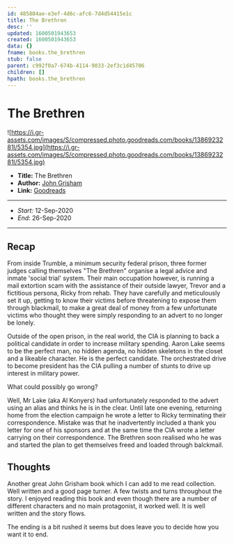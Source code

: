 ```yaml
---
id: 485804ae-e3ef-4d6c-afc6-7d4d54415e1c
title: The Brethren
desc: ''
updated: 1600501943653
created: 1600501943653
data: {}
fname: books.the_brethren
stub: false
parent: c992f0a7-674b-4114-9033-2ef3c1d45706
children: []
hpath: books.the_brethren
---
```

# The Brethren

![https://i.gr-assets.com/images/S/compressed.photo.goodreads.com/books/1386923281l/5354.jpg](https://i.gr-assets.com/images/S/compressed.photo.goodreads.com/books/1386923281l/5354.jpg)

- **Title:** The Brethren
- **Author:** [John Grisham ](64470c1a-a2ce-4565-b542-453a35ce51f9)
- **Link:** [Goodreads](https://www.goodreads.com/book/show/5354.The_Brethren)  

* * *

- _Start:_ 12-Sep-2020
- _End_: 26-Sep-2020

* * *

## Recap

From inside Trumble, a minimum security federal prison, three former judges calling themselves "The Brethren" organise a legal advice and inmate 'social trial' system. Their main occupation however, is running a mail extortion scam with the assistance of their outside lawyer, Trevor and a fictitious persona, Ricky from rehab. They have carefully and meticulously set it up, getting to know their victims before threatening to expose them through blackmail, to make a great deal of money from a few unfortunate victims who thought they were simply responding to an advert to no longer be lonely. 

Outside of the open prison, in the real world, the CIA  is planning to back a political candidate in order to increase military spending. Aaron Lake seems to be the perfect man, no hidden agenda, no hidden skeletons in the closet and a likeable character. He is the perfect candidate. The orchestrated drive to become president has the CIA pulling a number of stunts to drive up interest in military power.

What could possibly go wrong?

Well, Mr Lake (aka Al Konyers) had unfortunately responded to the advert using an alias and thinks he is in the clear. Until late one evening, returning home from the election campaign he wrote a letter to Ricky terminating their correspondence. Mistake was that he inadvertently included a thank you letter for one of his sponsors and at the same time the CIA wrote a letter carrying on their correspondence.  The Brethren soon realised who he was and started the plan to get themselves freed and loaded through balckmail.

## Thoughts

Another great John Grisham book which I can add to me read collection. Well written and a good page turner. A few twists and turns throughout the story.  I enjoyed reading this book and even though there are a number of different characters and no main protagonist, it worked well. It is well written and the story flows.

The ending is a bit rushed it seems but does leave you to decide how you want it to end.
